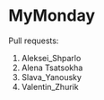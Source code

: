 # MyMonday
Pull requests:
1. Aleksei_Shparlo
2. Alena Tsatsokha
3. Slava_Yanousky
4. Valentin_Zhurik
